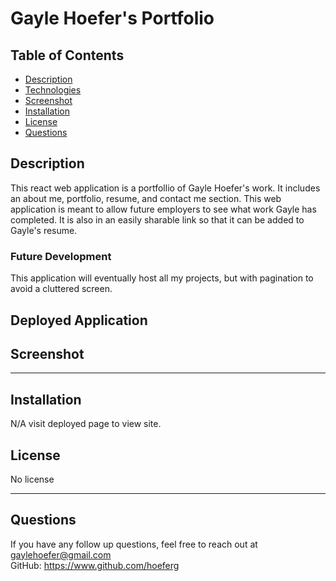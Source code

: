 # Gayle Hoefer's Portfolio

## Table of Contents  
* [Description](##Description)  
* [Technologies](##Technologies)  
* [Screenshot](##Screenshot)  
* [Installation](##Installation)  
* [License](##License)  
* [Questions](##Questions)  

## Description

This react web application is a portfollio of Gayle Hoefer's work. It includes an about me, portfolio, resume, and contact me section. This web application is meant to allow future employers to see what work Gayle has completed. It is also in an easily sharable link so that it can be added to Gayle's resume.


### Future Development

This application will eventually host all my projects, but with pagination to avoid a cluttered screen.

## Deployed Application


## Screenshot

---

## Installation

N/A visit deployed page to view site. 


## License

No license

---

## Questions

If you have any follow up questions, feel free to reach out at gaylehoefer@gmail.com  
GitHub: https://www.github.com/hoeferg
